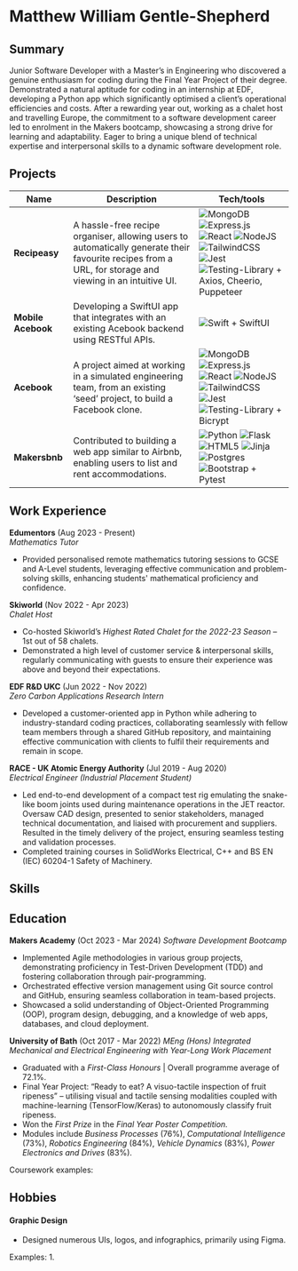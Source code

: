 # Matthew William Gentle-Shepherd

## Summary

Junior Software Developer with a Master’s in Engineering who discovered a genuine enthusiasm for coding during the Final Year Project of their degree. Demonstrated a natural aptitude for coding in an internship at EDF, developing a Python app which significantly optimised a client’s operational efficiencies and costs. After a rewarding year out, working as a chalet host and travelling Europe, the commitment to a software development career led to enrolment in the Makers bootcamp, showcasing a strong drive for learning and adaptability. Eager to bring a unique blend of technical expertise and interpersonal skills to a dynamic software development role.

## Projects

| Name                         | Description       | Tech/tools        |
| ---------------------------- | ----------------- | ----------------- |
| **Recipeasy** | A hassle-free recipe organiser, allowing users to automatically generate their favourite recipes from a URL, for storage and viewing in an intuitive UI. | ![MongoDB](https://img.shields.io/badge/MongoDB-%234ea94b.svg?style=for-the-badge&logo=mongodb&logoColor=white) ![Express.js](https://img.shields.io/badge/express.js-%23404d59.svg?style=for-the-badge&logo=express&logoColor=%2361DAFB) ![React](https://img.shields.io/badge/react-%2320232a.svg?style=for-the-badge&logo=react&logoColor=%2361DAFB) ![NodeJS](https://img.shields.io/badge/node.js-6DA55F?style=for-the-badge&logo=node.js&logoColor=white) ![TailwindCSS](https://img.shields.io/badge/tailwindcss-%2338B2AC.svg?style=for-the-badge&logo=tailwind-css&logoColor=white) ![Jest](https://img.shields.io/badge/-jest-%23C21325?style=for-the-badge&logo=jest&logoColor=white) ![Testing-Library](https://img.shields.io/badge/-TestingLibrary-%23E33332?style=for-the-badge&logo=testing-library&logoColor=white) + Axios, Cheerio, Puppeteer
| **Mobile Acebook** | Developing a SwiftUI app that integrates with an existing Acebook backend using RESTful APIs. | ![Swift](https://img.shields.io/badge/swift-F54A2A?style=for-the-badge&logo=swift&logoColor=white) + SwiftUI |
| **Acebook**            | A project aimed at working in a simulated engineering team, from an existing ‘seed’ project, to build a Facebook clone. | ![MongoDB](https://img.shields.io/badge/MongoDB-%234ea94b.svg?style=for-the-badge&logo=mongodb&logoColor=white) ![Express.js](https://img.shields.io/badge/express.js-%23404d59.svg?style=for-the-badge&logo=express&logoColor=%2361DAFB) ![React](https://img.shields.io/badge/react-%2320232a.svg?style=for-the-badge&logo=react&logoColor=%2361DAFB) ![NodeJS](https://img.shields.io/badge/node.js-6DA55F?style=for-the-badge&logo=node.js&logoColor=white) ![TailwindCSS](https://img.shields.io/badge/tailwindcss-%2338B2AC.svg?style=for-the-badge&logo=tailwind-css&logoColor=white) ![Jest](https://img.shields.io/badge/-jest-%23C21325?style=for-the-badge&logo=jest&logoColor=white) ![Testing-Library](https://img.shields.io/badge/-TestingLibrary-%23E33332?style=for-the-badge&logo=testing-library&logoColor=white) + Bicrypt |
| **Makersbnb** | Contributed to building a web app similar to Airbnb, enabling users to list and rent accommodations.| ![Python](https://img.shields.io/badge/python-3670A0?style=for-the-badge&logo=python&logoColor=ffdd54) ![Flask](https://img.shields.io/badge/flask-%23000.svg?style=for-the-badge&logo=flask&logoColor=white) ![HTML5](https://img.shields.io/badge/html5-%23E34F26.svg?style=for-the-badge&logo=html5&logoColor=white) ![Jinja](https://img.shields.io/badge/jinja-white.svg?style=for-the-badge&logo=jinja&logoColor=black) ![Postgres](https://img.shields.io/badge/postgres-%23316192.svg?style=for-the-badge&logo=postgresql&logoColor=white) ![Bootstrap](https://img.shields.io/badge/bootstrap-%238511FA.svg?style=for-the-badge&logo=bootstrap&logoColor=white) + Pytest |

## Work Experience

**Edumentors** (Aug 2023 - Present)  
*Mathematics Tutor*

- Provided personalised remote mathematics tutoring sessions to GCSE and A-Level students, leveraging effective communication and problem-solving skills, enhancing students' mathematical proficiency and confidence.

**Skiworld** (Nov 2022 - Apr 2023)  
*Chalet Host*

- Co-hosted Skiworld’s _Highest Rated Chalet for the 2022-23 Season_ – 1st out of 58 chalets.
- Demonstrated a high level of customer service & interpersonal skills, regularly communicating with guests to ensure their experience was above and beyond their expectations.

**EDF R&D UKC** (Jun 2022 - Nov 2022)  
*Zero Carbon Applications Research Intern*

- Developed a customer-oriented app in Python while adhering to industry-standard coding practices, collaborating seamlessly with fellow team members through a shared GitHub repository, and maintaining effective communication with clients to fulfil their requirements and remain in scope.

**RACE - UK Atomic Energy Authority** (Jul 2019 - Aug 2020)  
*Electrical Engineer (Industrial Placement Student)*

- Led end-to-end development of a compact test rig emulating the snake-like boom joints used during maintenance operations in the JET reactor. Oversaw CAD design, presented to senior stakeholders, managed technical documentation, and liaised with procurement and suppliers. Resulted in the timely delivery of the project, ensuring seamless testing and validation processes.
- Completed training courses in SolidWorks Electrical, C++ and BS EN (IEC) 60204-1 Safety of Machinery.

## Skills



## Education

**Makers Academy** (Oct 2023 - Mar 2024)
*Software Development Bootcamp*

- Implemented Agile methodologies in various group projects, demonstrating proficiency in Test-Driven Development (TDD) and fostering collaboration through pair-programming.
- Orchestrated effective version management using Git source control and GitHub, ensuring seamless collaboration in team-based projects.
- Showcased a solid understanding of Object-Oriented Programming (OOP), program design, debugging, and a knowledge of web apps, databases, and cloud deployment.

**University of Bath** (Oct 2017 - Mar 2022)
*MEng (Hons) Integrated Mechanical and Electrical Engineering with Year-Long Work Placement*

- Graduated with a _First-Class Honours_ | Overall programme average of 72.1%.
- Final Year Project: “Ready to eat? A visuo-tactile inspection of fruit ripeness” – utilising visual and tactile sensing modalities coupled with machine-learning (TensorFlow/Keras) to autonomously classify fruit ripeness.
- Won the _First Prize_ in the _Final Year Poster Competition._
- Modules include _Business Processes_ (76%), _Computational Intelligence_ (73%), _Robotics Engineering_ (84%), _Vehicle Dynamics_ (83%), _Power Electronics and Drives_ (83%).

Coursework examples:

## Hobbies

#### Graphic Design

- Designed numerous UIs, logos, and infographics, primarily using Figma.

Examples:
1. 
